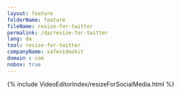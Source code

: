```yaml
---
layout: feature
folderName: feature
fileName: resize-for-twitter
permalink: /da/resize-for-twitter
lang: da
tool: resize-for-twitter
companyName: safevideokit
domain : com
nobox: true
---
```


{% include VideoEditorIndex/resizeForSocialMedia.html %}

   